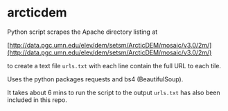 # arcticdem

Python script scrapes the Apache directory listing at

[http://data.pgc.umn.edu/elev/dem/setsm/ArcticDEM/mosaic/v3.0/2m/](http://data.pgc.umn.edu/elev/dem/setsm/ArcticDEM/mosaic/v3.0/2m/)

to create a text file `urls.txt` with each line contain the full URL to each tile.

Uses the python packages requests and  bs4 (BeautifulSoup).

It takes about 6 mins to run the script to the output `urls.txt` has also been included in this repo.
